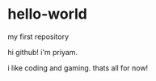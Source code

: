 # hello-world
my first repository

hi github!
i'm priyam.

i like coding and gaming.
thats all for now!

